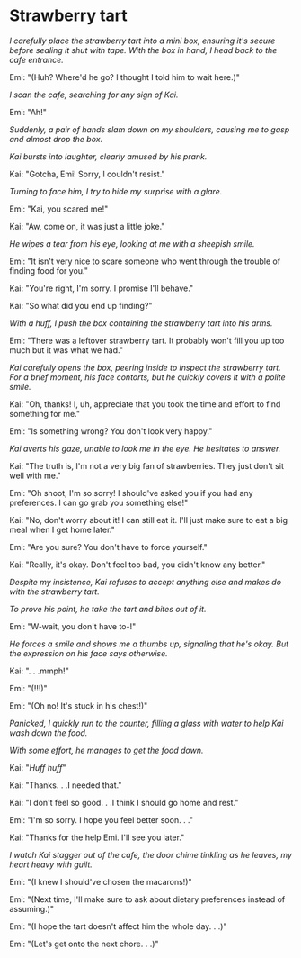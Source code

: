 # Strawberry tart
*I carefully place the strawberry tart into a mini box, ensuring it's secure before sealing it shut with tape. With the box in hand, I head back to the cafe entrance.*

Emi: "(Huh? Where'd he go? I thought I told him to wait here.)"

*I scan the cafe, searching for any sign of Kai.*

Emi: "Ah!"

*Suddenly, a pair of hands slam down on my shoulders, causing me to gasp and almost drop the box.*

*Kai bursts into laughter, clearly amused by his prank.*

Kai: "Gotcha, Emi! Sorry, I couldn't resist."

*Turning to face him, I try to hide my surprise with a glare.*

Emi: "Kai, you scared me!"

Kai: "Aw, come on, it was just a little joke."

*He wipes a tear from his eye, looking at me with a sheepish smile.*

Emi: "It isn't very nice to scare someone who went through the trouble of finding food for you."

Kai: "You're right, I'm sorry. I promise I'll behave."

Kai: "So what did you end up finding?"

*With a huff, I push the box containing the strawberry tart into his arms.*

Emi: "There was a leftover strawberry tart. It probably won't fill you up too much but it was what we had."

*Kai carefully opens the box, peering inside to inspect the strawberry tart. For a brief moment, his face contorts, but he quickly covers it with a polite smile.*

Kai: "Oh, thanks! I, uh, appreciate that you took the time and effort to find something for me."

Emi: "Is something wrong? You don't look very happy."

*Kai averts his gaze, unable to look me in the eye. He hesitates to answer.*

Kai: "The truth is, I'm not a very big fan of strawberries. They just don't sit well with me."

Emi: "Oh shoot, I'm so sorry! I should've asked you if you had any preferences. I can go grab you something else!"

Kai: "No, don't worry about it! I can still eat it. I'll just make sure to eat a big meal when I get home later."

Emi: "Are you sure? You don't have to force yourself."

Kai: "Really, it's okay. Don't feel too bad, you didn't know any better."

*Despite my insistence, Kai refuses to accept anything else and makes do with the strawberry tart.*

*To prove his point, he take the tart and bites out of it.*

Emi: "W-wait, you don't have to-!"

*He forces a smile and shows me a thumbs up, signaling that he's okay. But the expression on his face says otherwise.*

Kai: ". . .mmph!"

Emi: "(!!!)"

Emi: "(Oh no! It's stuck in his chest!)"

*Panicked, I quickly run to the counter, filling a glass with water to help Kai wash down the food.*

*With some effort, he manages to get the food down.*

Kai: "*Huff huff*"

Kai: "Thanks. . .I needed that."

Kai: "I don't feel so good. . .I think I should go home and rest."

Emi: "I'm so sorry. I hope you feel better soon. . ."

Kai: "Thanks for the help Emi. I'll see you later."

*I watch Kai stagger out of the cafe, the door chime tinkling as he leaves, my heart heavy with guilt.*

Emi: "(I knew I should've chosen the macarons!)"

Emi: "(Next time, I'll make sure to ask about dietary preferences instead of assuming.)"

Emi: "(I hope the tart doesn't affect him the whole day. . .)"

Emi: "(Let's get onto the next chore. . .)"